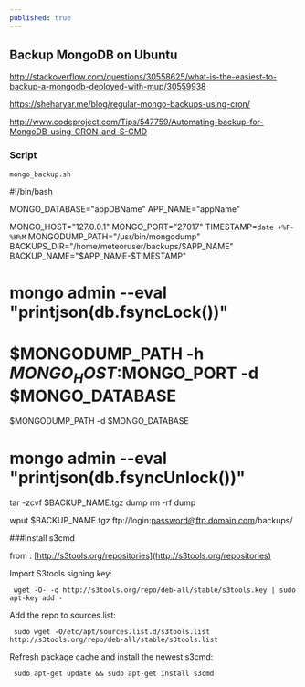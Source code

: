 ```yaml
---
published: true
---
```




## Backup MongoDB on Ubuntu

http://stackoverflow.com/questions/30558625/what-is-the-easiest-to-backup-a-mongodb-deployed-with-mup/30559938

https://sheharyar.me/blog/regular-mongo-backups-using-cron/

http://www.codeproject.com/Tips/547759/Automating-backup-for-MongoDB-using-CRON-and-S-CMD


### Script

    mongo_backup.sh
    

  #!/bin/bash
  
  MONGO_DATABASE="appDBName"
  APP_NAME="appName"

  MONGO_HOST="127.0.0.1"
  MONGO_PORT="27017"
  TIMESTAMP=`date +%F-%H%M`
  MONGODUMP_PATH="/usr/bin/mongodump"
  BACKUPS_DIR="/home/meteoruser/backups/$APP_NAME"
  BACKUP_NAME="$APP_NAME-$TIMESTAMP"
  
  # mongo admin --eval "printjson(db.fsyncLock())"
  # $MONGODUMP_PATH -h $MONGO_HOST:$MONGO_PORT -d $MONGO_DATABASE
  $MONGODUMP_PATH -d $MONGO_DATABASE
  # mongo admin --eval "printjson(db.fsyncUnlock())"
  
  tar -zcvf $BACKUP_NAME.tgz dump
  rm -rf dump
  
  wput $BACKUP_NAME.tgz ftp://login:password@ftp.domain.com/backups/





###Install s3cmd

from : 
[http://s3tools.org/repositories](http://s3tools.org/repositories)

Import S3tools signing key:

     wget -O- -q http://s3tools.org/repo/deb-all/stable/s3tools.key | sudo apt-key add -

Add the repo to sources.list: 

     sudo wget -O/etc/apt/sources.list.d/s3tools.list http://s3tools.org/repo/deb-all/stable/s3tools.list

Refresh package cache and install the newest s3cmd: 

     sudo apt-get update && sudo apt-get install s3cmd

